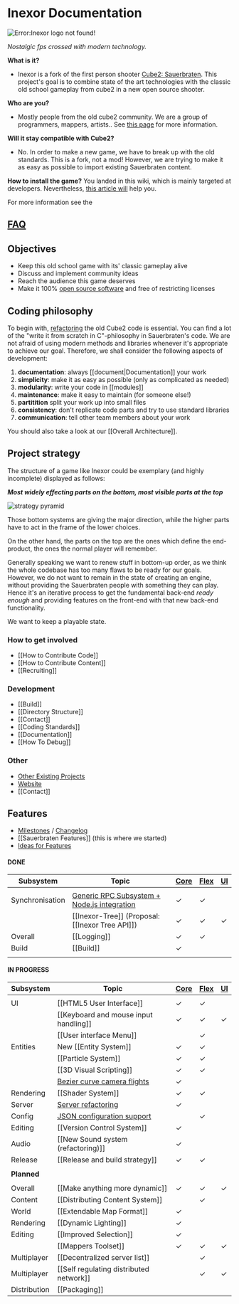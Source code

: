 # Inexor Documentation

![Error:Inexor logo not found!](https://raw.githubusercontent.com/inexorgame/site/master/src/assets/logo_rendered/inexor_logo_600.png)

_Nostalgic fps crossed with modern technology._

**What is it?**

* Inexor is a fork of the first person shooter [Cube2: Sauerbraten](http://sauerbraten.org/). This project's goal is to combine state of the art technologies with the classic old school gameplay from cube2 in a new open source shooter.

**Who are you?**

* Mostly people from the old cube2 community. We are a group of programmers, mappers, artists..
See [this page](https://github.com/orgs/inexorgame/people) for more information.

**Will it stay compatible with Cube2?**
* No. In order to make a new game, we have to break up with the old standards. This is a fork, not a mod! However, we are trying to make it as easy as possible to import existing Sauerbraten content.

**How to install the game?**
You landed in this wiki, which is mainly targeted at developers. Nevertheless, [this article will](https://github.com/inexorgame/inexor-core/wiki/Installing-inexor-as-an-end-user) help you.

For more information see the
## [FAQ](https://github.com/inexorgame/code/wiki/Frequently-Asked-Questions)
 
## Objectives

* Keep this old school game with its' classic gameplay alive
* Discuss and implement community ideas
* Reach the audience this game deserves
* Make it 100% [open source software](https://creativecommons.org/about/program-areas/technology/technology-resources/software/) and free of restricting licenses

## Coding philosophy

To begin with, [refactoring](https://en.wikipedia.org/wiki/Code_refactoring) the old Cube2 code is essential.
You can find a lot of the "write it from scratch in C"-philosophy in Sauerbraten's code.
We are not afraid of using modern methods and libraries whenever it's appropriate to achieve our goal.
Therefore, we shall consider the following aspects of development:

1. **documentation**: always [[document|Documentation]] your work
2. **simplicity**: make it as easy as possible (only as complicated as needed)
3. **modularity**: write your code in [[modules]]
4. **maintenance**: make it easy to maintain (for someone else!)
5. **partitition** split your work up into small files
6. **consistency**: don't replicate code parts and try to use standard libraries
7. **communication**: tell other team members about your work

You should also take a look at our [[Overall Architecture]].

## Project strategy

The structure of a game like Inexor could be exemplary (and highly incomplete) displayed as follows:


_**Most widely effecting parts on the bottom, most visible parts at the top**_

![strategy pyramid](https://rawgit.com/inexorgame/visualisations/master/jobs/a_teamate_strategy_pyramid.svg)

Those bottom systems are giving the major direction, while the higher parts have to act in the frame of the lower choices.

On the other hand, the parts on the top are the ones which define the end-product, the ones the normal player will remember.

Generally speaking we want to renew stuff in bottom-up order, as we think the whole codebase has too many flaws to be ready for our goals.  
However, we do not want to remain in the state of creating an engine, without providing the Sauerbraten people with something they can play.
Hence it's an iterative process to get the fundamental back-end _ready enough_ and providing features on the front-end with that new back-end functionality.

We want to keep a playable state.


### How to get involved
* [[How to Contribute Code]]
* [[How to Contribute Content]]  
* [[Recruiting]]

### Development

* [[Build]]
* [[Directory Structure]]
* [[Contact]]
* [[Coding Standards]]
* [[Documentation]]
* [[How To Debug]]

### Other

* [Other Existing Projects](Other-Projects)
* [Website](https://inexor.org)
* [[Contact]]


## Features

* [Milestones](https://github.com/inexorgame/code/milestones) / [Changelog](https://github.com/inexorgame/code/blob/master/changelog.md)
* [[Sauerbraten Features]] (this is where we started)
* [Ideas for Features](Feature-Ideas)

####  DONE

| Subsystem    | Topic                                                    | [Core](Inexor-Core) | [Flex](Inexor-Flex) | [UI](Inexor-UI) |
| ------------ | -------------------------------------------------------- | -------- | -------- | -------- |
|              |
| Synchronisation  | [Generic RPC Subsystem + Node.js integration](RPC-Node.js) | &#10003; | &#10003; |        |
|              | [[Inexor-Tree]] (Proposal: [[Inexor Tree API]])          | &#10003; | &#10003; | &#10003; |
| Overall      | [[Logging]]                                              | &#10003; | &#10003; |          |
| Build        | [[Build]]                                                | &#10003; |          |          |
|              |

####  IN PROGRESS

| Subsystem    | Topic                                                    | [Core](Inexor-Core) | [Flex](Inexor-Flex) | [UI](Inexor-UI) |
| ------------ | -------------------------------------------------------- | -------- | -------- | -------- |
|              | 
| UI           | [[HTML5 User Interface]]                                 | &#10003; | &#10003; |          |
|              | [[Keyboard and mouse input handling]]                    | &#10003; | &#10003; | &#10003; |
|              | [[User interface Menu]]                                  |          | &#10003; |          |
| Entities     | New [[Entity System]]                                    | &#10003; | &#10003; |          |
|              | [[Particle System]]                                      | &#10003; | &#10003; |          |
|              | [[3D Visual Scripting]]                         | &#10003; | &#10003; |          |
|              | [Bezier curve camera flights](Bezier-curve)              | &#10003; |          |          |
| Rendering    | [[Shader System]]                                        | &#10003; | &#10003; |          |
| Server       | [Server refactoring](Refactoring-The-Server)             | &#10003; |          |          |
| Config       | [JSON configuration support](JSON-Implementation)        |          | &#10003; |          |
| Editing      | [[Version Control System]]                               | &#10003; |          |          |
| Audio        | [[New Sound system (refactoring)]]                       | &#10003; |          |          |
| Release      | [[Release and build strategy]]                           | &#10003; | &#10003; |          | 
|              |
| **Planned**  | 
|              | 
| Overall      | [[Make anything more dynamic]]                           | &#10003; | &#10003; | &#10003; |
| Content      | [[Distributing Content System]]                          |          | &#10003; |          |
| World        | [[Extendable Map Format]]                                | &#10003; |          |          |
| Rendering    | [[Dynamic Lighting]]                                     | &#10003; |          |          |
| Editing      | [[Improved Selection]]                                   | &#10003; |          |          |
|              | [[Mappers Toolset]]                                      | &#10003; | &#10003; | &#10003; |
| Multiplayer  | [[Decentralized server list]]                            |          | &#10003; |          |
| Multiplayer  | [[Self regulating distributed network]]                  |          | &#10003; | &#10003; |
| Distribution | [[Packaging]]                                            |          |          |          |

